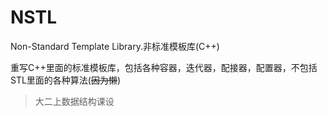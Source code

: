 # NSTL
Non-Standard Template Library.非标准模板库(C++)

重写C++里面的标准模板库，包括各种容器，迭代器，配接器，配置器，不包括STL里面的各种算法(~~因为懒~~)

> 大二上数据结构课设